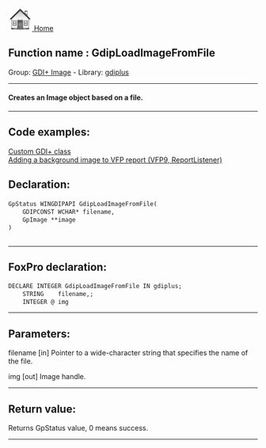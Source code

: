 [<img src="../../images/home.png"> Home ](https://github.com/VFPX/Win32API)  

## Function name : GdipLoadImageFromFile
Group: [GDI+ Image](../../functions_group.md#GDIplus_Image)  -  Library: [gdiplus](../../Libraries.md#gdiplus)  
***  


#### Creates an Image object based on a file.
***  


## Code examples:
[Custom GDI+ class](../../samples/sample_450.md)  
[Adding a background image to VFP report (VFP9, ReportListener)](../../samples/sample_562.md)  

## Declaration:
```foxpro  
GpStatus WINGDIPAPI GdipLoadImageFromFile(
	GDIPCONST WCHAR* filename,
	GpImage **image
)
  
```  
***  


## FoxPro declaration:
```foxpro  
DECLARE INTEGER GdipLoadImageFromFile IN gdiplus;
	STRING    filename,;
	INTEGER @ img  
```  
***  


## Parameters:
filename
[in] Pointer to a wide-character string that specifies the name of the file.

img
[out] Image handle.  
***  


## Return value:
Returns GpStatus value, 0 means success.  
***  

